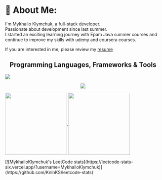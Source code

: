 # 💫 About Me:

I'm Mykhailo Klymchuk, a full-stack developer.
<br>Passionate about development since last summer.
<br>I started an exciting learning journey with Epam Java summer courses and continue to improve my skills with udemy and coursera courses.

If you are interested in me, please review my [resume](https://docs.google.com/document/d/1_SBcUe-iSSIW8XBGp6uIVg8Uont_pa_w/) 
<br>
<h2 align=center>Programming Languages, Frameworks & Tools</h2>

</p

  ![](https://komarev.com/ghpvc/?username=MykhailoKlymchuk&color=595CD1)

<p align="center">
  <a href="https://skillicons.dev">
    <img src="https://skillicons.dev/icons?i=java,spring,hibernate,python,django,php,laravel,maven,gradle,angular,react,js,ts,html,css,bootstrap,postgres,mysql,mongodb,git,github,gitlab,postman,docker,kubernetes,kafka,aws,gcp" />
  </a>
</p>
<p></p>
<a href="https://github.com/anuraghazra/github-readme-stats">
  <img height=200 align="center" src="https://github-readme-stats.vercel.app/api?username=MykhailoKlymchuk&show_icons=true&theme=tokyonight" />
</a>
<a href="https://github.com/anuraghazra/convoychat">
  <img height=200 align="center" src="https://github-readme-stats.vercel.app/api/top-langs?username=MykhailoKlymchuk&layout=compact&langs_count=8&card_width=299&theme=tokyonight" />
</a>
</p>
[![MykhailoKlymchuk's LeetCode stats](https://leetcode-stats-six.vercel.app/?username=MykhailoKlymchuk)](https://github.com/KnlnKS/leetcode-stats)
